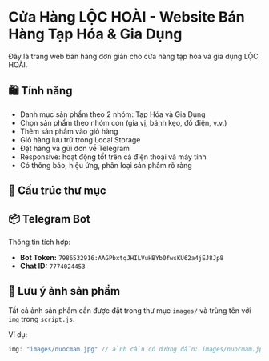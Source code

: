 # Cửa Hàng LỘC HOÀI - Website Bán Hàng Tạp Hóa & Gia Dụng

Đây là trang web bán hàng đơn giản cho cửa hàng tạp hóa và gia dụng LỘC HOÀI.

## 🛍 Tính năng

- Danh mục sản phẩm theo 2 nhóm: Tạp Hóa và Gia Dụng
- Chọn sản phẩm theo nhóm con (gia vị, bánh kẹo, đồ điện, v.v.)
- Thêm sản phẩm vào giỏ hàng
- Giỏ hàng lưu trữ trong Local Storage
- Đặt hàng và gửi đơn về Telegram
- Responsive: hoạt động tốt trên cả điện thoại và máy tính
- Có thông báo, hiệu ứng, phân loại sản phẩm rõ ràng

## 🔧 Cấu trúc thư mục


## 📦 Telegram Bot

Thông tin tích hợp:
- **Bot Token:** `7986532916:AAGPbxtqJHILVuHBYb0fwsKU62a4jEJ8Jp8`
- **Chat ID:** `7774024453`

## 📸 Lưu ý ảnh sản phẩm

Tất cả ảnh sản phẩm cần được đặt trong thư mục `images/` và trùng tên với `img` trong `script.js`.

Ví dụ:
```js
img: "images/nuocmam.jpg" // ảnh cần có đường dẫn: images/nuocmam.jpg

